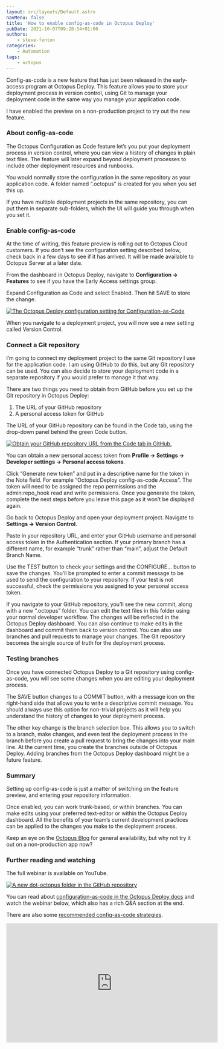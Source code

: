 ```yaml
---
layout: src/layouts/Default.astro
navMenu: false
title: 'How to enable config-as-code in Octopus Deploy'
pubDate: 2021-10-07T09:28:54+01:00
authors:
    - steve-fenton
categories:
    - Automation
tags:
    - octopus
---
```


Config-as-code is a new feature that has just been released in the early-access program at Octopus Deploy. This feature allows you to store your deployment process in version control, using Git to manage your deployment code in the same way you manage your application code.

I have enabled the preview on a non-production project to try out the new feature.

### About config-as-code

The Octopus Configuration as Code feature let’s you put your deployment process in version control, where you can view a history of changes in plain text files. The feature will later expand beyond deployment processes to include other deployment resources and runbooks.

You would normally store the configuration in the same repository as your application code. A folder named “.octopus” is created for you when you set this up.

If you have multiple deployment projects in the same repository, you can put them in separate sub-folders, which the UI will guide you through when you set it.

### Enable config-as-code

At the time of writing, this feature preview is rolling out to Octopus Cloud customers. If you don’t see the configuration setting described below, check back in a few days to see if it has arrived. It will be made available to Octopus Server at a later date.

From the dashboard in Octopus Deploy, navigate to **Configuration -&gt; Features** to see if you have the Early Access settings group.

Expand Configuration as Code and select Enabled. Then hit SAVE to store the change.

[![The Octopus Deploy configuration setting for Configuration-as-Code](/img/2021/10/octopus-deploy-config-as-code.png)](/2021/10/how-to-enable-config-as-code-in-octopus-deploy/octopus-deploy-config-as-code/)

When you navigate to a deployment project, you will now see a new setting called Version Control.

### Connect a Git repository

I’m going to connect my deployment project to the same Git repository I use for the application code. I am using GitHub to do this, but any Git repository can be used. You can also decide to store your deployment code in a separate repository if you would prefer to manage it that way.

There are two things you need to obtain from GitHub before you set up the Git repository in Octopus Deploy:

1. The URL of your GitHub repository
2. A personal access token for GitHub

The URL of your GitHub repository can be found in the Code tab, using the drop-down panel behind the green Code button.

[![Obtain your GitHub repository URL from the Code tab in GitHub.](/img/2021/10/github-repository-url.png)](/2021/10/how-to-enable-config-as-code-in-octopus-deploy/github-repository-url/)

You can obtain a new personal access token from **Profile -&gt; Settings -&gt; Developer settings -&gt; Personal access tokens**.

Click “Generate new token” and put in a descriptive name for the token in the Note field. For example “Octopus Deploy config-as-code Access”. The token will need to be assigned the repo permissions and the admin:repo\_hook read and write permissions. Once you generate the token, complete the next steps before you leave this page as it won’t be displayed again.

Go back to Octopus Deploy and open your deployment project. Navigate to **Settings -&gt; Version Control**.

Paste in your repository URL, and enter your GitHub username and personal access token in the Authentication section. If your primary branch has a different name, for example “trunk” rather than “main”, adjust the Default Branch Name.

Use the TEST button to check your settings and the CONFIGURE… button to save the changes. You’ll be prompted to enter a commit message to be used to send the configuration to your repository. If your test is not successful, check the permissions you assigned to your personal access token.

If you navigate to your GitHub repository, you’ll see the new commit, along with a new “.octopus” folder. You can edit the text files in this folder using your normal developer workflow. The changes will be reflected in the Octopus Deploy dashboard. You can also continue to make edits in the dashboard and commit them back to version control. You can also use branches and pull requests to manage your changes. The Git repository becomes the single source of truth for the deployment process.

### Testing branches

Once you have connected Octopus Deploy to a Git repository using config-as-code, you will see some changes when you are editing your deployment process.

The SAVE button changes to a COMMIT button, with a message icon on the right-hand side that allows you to write a descriptive commit message. You should always use this option for non-trivial projects as it will help you understand the history of changes to your deployment process.

The other key change is the branch selection box. This allows you to switch to a branch, make changes, and even test the deployment process in the branch before you create a pull request to bring the changes into your main line. At the current time, you create the branches outside of Octopus Deploy. Adding branches from the Octopus Deploy dashboard might be a future feature.

### Summary

Setting up config-as-code is just a matter of switching on the feature preview, and entering your repository information.

Once enabled, you can work trunk-based, or within branches. You can make edits using your preferred text-editor or within the Octopus Deploy dashboard. All the benefits of your team’s current development practices can be applied to the changes you make to the deployment process.

Keep an eye on the [Octopus Blog](https://octopus.com/blog) for general availability, but why not try it out on a non-production app now?

### Further reading and watching

The full webinar is available on YouTube.

[![A new dot-octopus folder in the GitHub repository](/img/2021/10/initial-octopus-deploy-commit.png)](/2021/10/how-to-enable-config-as-code-in-octopus-deploy/initial-octopus-deploy-commit/)

You can read about [configuration-as-code in the Octopus Deploy docs](https://octopus.com/docs/projects/version-control) and watch the webinar below, which also has a rich Q&amp;A section at the end.

There are also some [recommended config-as-code strategies](https://octopus.com/blog/config-as-code-strategies).

<iframe allow="accelerometer; autoplay; clipboard-write; encrypted-media; gyroscope; picture-in-picture" allowfullscreen="" frameborder="0" height="315" loading="lazy" src="https://www.youtube.com/embed/oZfxlbpSP14" title="YouTube video player" width="560"></iframe>